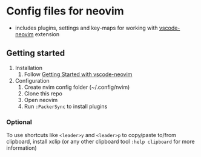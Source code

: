 # Config files for neovim

* includes plugins, settings and key-maps for working with [vscode-neovim](https://github.com/vscode-neovim/vscode-neovim) extension

## Getting started

1. Installation
    1. Follow [Getting Started with vscode-neovim](https://github.com/vscode-neovim/vscode-neovim#-getting-started)
2. Configuration
    1. Create nvim config folder (~/.config/nvim)
    2. Clone this repo
    3. Open neovim
    4. Run ```:PackerSync``` to install plugins

### Optional
To use shortcuts like ```<leader>y``` and ```<leader>p``` to copy/paste to/from clipboard, install xclip (or any other clipboard tool ```:help clipboard``` for more information)
